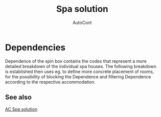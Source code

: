 ﻿---
    title: "Spa solution"
    author: AutoCont
    ms.date: 04/30/2018
    ms.topic: article
    ms.prod: dynamics-nav-2017
    ms.contentlocale: en
    ms.lasthandoff: 04/30/2018
---

# Dependencies

Dependence of the spin box contains the codes that represent a more detailed breakdown of the individual spa houses.
The following breakdown is established then uses eg. to define more concrete placement of rooms, for the possibility of blocking the Dependence and filtering Dependence according to the respective accommodation.


## <a name="see-also"></a>See also
[AC Spa solution](ac-spa-solution.md)